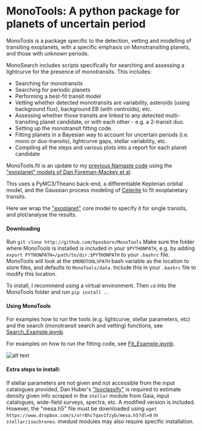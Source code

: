 # MonoTools: A python package for planets of uncertain period

MonoTools is a package specific to the detection, vetting and modelling of transiting exoplanets, with a specific emphasis on Monotransiting planets, and those with unknown periods.

MonoSearch includes scripts specifically for searching and assessing a lightcurve for the presence of monotransits. This includes:
 - Searching for monotransits
 - Searching for periodic planets
 - Performing a best-fit transit model
 - Vetting whether detected monotransits are variability, asteroids (using background flux), background EB (with centroids), etc.
 - Assessing whether those transits are linked to any detected multi-transiting planet candidate, or with each other - e.g. a 2-transit duo.
 - Setting up the monotransit fitting code.
 - Fitting planets in a Bayesian way to account for uncertain periods (i.e. mono or duo-transits), lightcurve gaps, stellar variability, etc.
 - Compiling all the steps and various plots into a report for each planet candidate

MonoTools.fit is an update to my [previous Namaste code](http://github.com/hposborn/Namaste) using the ["exoplanet" models of Dan Foreman-Mackey et al](http://github.com/dfm/exoplanet).

This uses a PyMC3/Theano back-end, a differentiable Keplerian orbital model, and the Gaussian process modeling of [Celerite](http://github.com/dfm/celerite) to fit exoplanetary transits.

Here we wrap the ["exoplanet"](http://github.com/dfm/exoplanet) core model to specify it for single transits, and plot/analyse the results.

#### Downloading

Run `git clone http://github.com/hposborn/MonoTools`
Make sure the folder where MonoTools is installed is included in your `$PYTHONPATH`, e.g. by adding `export PYTHONPATH=/path/to/dir:$PYTHONPATH` to your `.bashrc` file.
MonoTools will look at the `$MONOTOOLSPATH` bash variable as the location to store files, and defaults to `MonoTools/data`. Include this in your `.bashrc` file to modify this location. 

To install, I recommend using a virtual environment. Then `cd` into the MonoTools folder and run `pip install .`.

#### Using MonoTools

For examples how to run the tools (e.g. lightcurve, stellar parameters, etc) and the search (monotransit search and vetting) functions, see [Search_Example.ipynb](https://github.com/hposborn/MonoTools/blob/master/Search_Example.ipynb).

For examples on how to run the fitting code, see [Fit_Example.ipynb](https://github.com/hposborn/MonoTools/blob/master/Fit_Example.ipynb).

<!--See [Search_Example.ipynb](https://github.com/hposborn/MonoTools/blob/master/Example.ipynb) for an example of how to use it.-->
<!--If that doesn't render, try [this nbviewer link](https://nbviewer.jupyter.org/github/hposborn/MonoTools/blob/master/Example.ipynb)-->

<!--To run the entire process from the command line, you can use `python -m MonoTools.main 000ID00 MISSION`-->

![alt text](https://github.com/hposborn/MonoTools/blob/master/data/TIC00270341214/00270341214_Monotransit_Search.png)

<!--MonoTools natively includes eccentricity and fits for period (rather than scaled transit velocity as before).-->
<!--The period prior can be applied according to your prefered index - P^-8/3 (as suggested by [Kipping et al](https://iopscience.iop.org/article/10.3847/2515-5172/aaf50c) ), or the less-steep P^-5/3 (as used by [Osborn et al 2016](https://academic.oup.com/mnras/article/457/3/2273/2588921) and [Sandford et al 2019](https://arxiv.org/abs/1908.08548))-->

#### Extra steps to install:

If stellar parameters are not given and not accessible from the input catalogues provided, Dan Huber's ["Isoclassify"](https://github.com/danxhuber/isoclassify) is required to estimate density given info scraped in the `stellar` module from Gaia, input catalogues, wide-field surveys, spectra, etc. A modified version is included. However, the "mesa.h5" file must be downloaded using `wget https://www.dropbox.com/s/vrr8hc7qav1fzyb/mesa.h5?dl=0` in `stellar/isochrones`. mwdust modules may also require specific installation.
